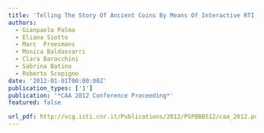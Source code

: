 ```yaml
---
title: 'Telling The Story Of Ancient Coins By Means Of Interactive RTI Images Visualization'
authors:
  - Gianpaolo Palma
  - Eliana Siotto
  - Marc  Proesmans
  - Monica Baldassarri
  - Clara Baracchini
  - Sabrina Batino
  - Roberto Scopigno
date: '2012-01-01T00:00:00Z'
publication_types: ['1']
publication: '*CAA 2012 Conference Proceeding*'
featured: false

url_pdf: http://vcg.isti.cnr.it/Publications/2012/PSPBBBS12/caa_2012.pdf
---
```

